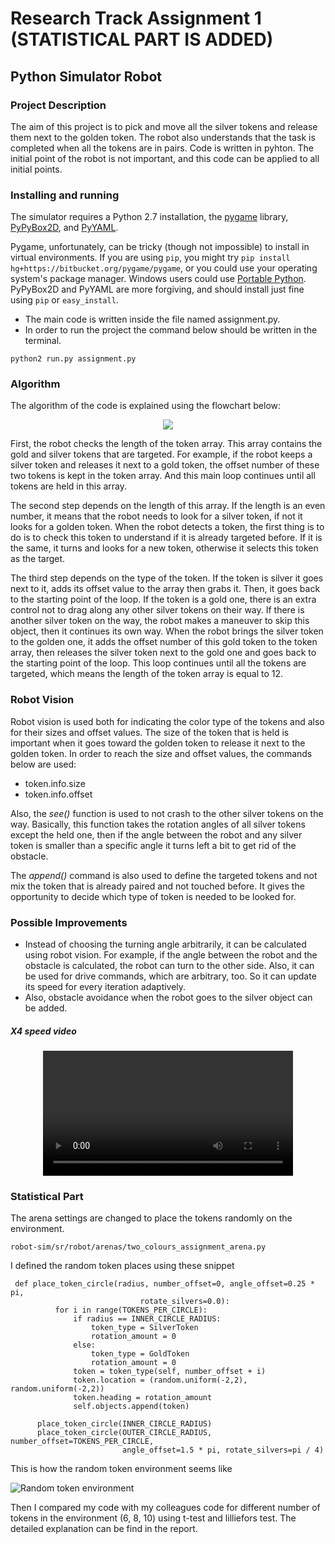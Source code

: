 # **Research Track Assignment 1** (STATISTICAL PART IS ADDED)

## Python Simulator Robot


### **Project Description** 

The aim of this project is to pick and move all the silver tokens and release them next to the golden token. The robot also understands that the task is completed when all the tokens are in pairs. Code is written in pyhton. The initial point of the robot is not important, and this code can be applied to all initial points. 



### **Installing and running**

The simulator requires a Python 2.7 installation, the [pygame](https://www.pygame.org/news) library, [PyPyBox2D](https://pypi.org/project/pypybox2d/2.1-r331/), and [PyYAML](https://pypi.org/project/PyYAML/).

Pygame, unfortunately, can be tricky (though not impossible) to install in virtual environments. If you are using ```pip```, you might try 
```pip install hg+https://bitbucket.org/pygame/pygame```, or you could use your operating system's package manager. Windows users could use [Portable Python](https://portablepython.com/). PyPyBox2D and PyYAML are more forgiving, and should install just fine using ```pip``` or ```easy_install```.

* The main code is written inside the file named assignment.py. 
* In order to run the project the command below should be written in the terminal.
```
python2 run.py assignment.py
```


### **Algorithm**

The algorithm of the code is explained using the flowchart below:

<p align="center">
  <img src="https://user-images.githubusercontent.com/51851879/199999145-ff04b822-7948-423d-b552-cf03cf22fec1.jpg">
</p>


First, the robot checks the length of the token array. This array contains the gold and silver tokens that are targeted. For example, if the robot keeps a silver token and releases it next to a gold token, the offset number of these two tokens is kept in the token array. And this main loop continues until all tokens are held in this array. 

The second step depends on the length of this array. If the length is an even number, it means that the robot needs to look for a silver token, if not it looks for a golden token. When the robot detects a token, the first thing is to do is to check this token to understand if it is already targeted before. If it is the same, it turns and looks for a new token, otherwise it selects this token as the target. 

The third step depends on the type of the token. If the token is silver it goes next to it, adds its offset value to the array then grabs it. Then, it goes back to the starting point of the loop. If the token is a gold one, there is an extra control not to drag along any other silver tokens on their way. If there is another silver token on the way, the robot makes a maneuver to skip this object, then it continues its own way. When the robot brings the silver token to the golden one, it adds the offset number of this gold token to the token array, then releases the silver token next to the gold one and goes back to the starting point of the loop. This loop continues until all the tokens are targeted, which means the length of the token array is equal to 12.

### **Robot Vision**

Robot vision is used both for indicating the color type of the tokens and also for their sizes and offset values. The size of the token that is held is important when it goes toward the golden token to release it next to the golden token. In order to reach the size and offset values, the commands below are used: 

* token.info.size 
* token.info.offset

Also, the *see()* function is used to not crash to the other silver tokens on the way. Basically, this function takes the rotation angles of all silver tokens except the held one, then if the angle between the robot and any silver token is smaller than a specific angle it turns left a bit to get rid of the obstacle.

The *append()* command is also used to define the targeted tokens and not mix the token that is already paired and not touched before. It gives the opportunity to decide which type of token is needed to be looked for. 

### **Possible Improvements**

* Instead of choosing the turning angle arbitrarily, it can be calculated using robot vision. For example, if the angle between the robot and the obstacle is calculated, the robot can turn to the other side. Also, it can be used for drive commands, which are arbitrary, too. So it can update its speed for every iteration adaptively.
* Also, obstacle avoidance when the robot goes to the silver object can be added. 


##### **X4 speed video**

<div align="center">
<video src="https://user-images.githubusercontent.com/51851879/200179212-cfd08772-8069-420a-a3cc-52b33b89f074.mp4" width=400/>
</div>

### **Statistical Part**
  The arena settings are changed to place the tokens randomly on the environment.
  ```
  robot-sim/sr/robot/arenas/two_colours_assignment_arena.py
  ```
  
  I defined the random token places using these snippet
  ```
   def place_token_circle(radius, number_offset=0, angle_offset=0.25 * pi,
                               rotate_silvers=0.0):
            for i in range(TOKENS_PER_CIRCLE):
                if radius == INNER_CIRCLE_RADIUS:
                    token_type = SilverToken
                    rotation_amount = 0
                else:
                    token_type = GoldToken
                    rotation_amount = 0
                token = token_type(self, number_offset + i)
                token.location = (random.uniform(-2,2), random.uniform(-2,2))
                token.heading = rotation_amount
                self.objects.append(token)

        place_token_circle(INNER_CIRCLE_RADIUS)
        place_token_circle(OUTER_CIRCLE_RADIUS, number_offset=TOKENS_PER_CIRCLE,
                           angle_offset=1.5 * pi, rotate_silvers=pi / 4)
  ```
  
  This is how the random token environment seems like
  
  ![Random token environment](robot-sim.png)

  
  
  Then I compared my code with my colleagues code for different number of tokens in the environment (6, 8, 10) using t-test and lilliefors test. The detailed explanation can be find in the report.
